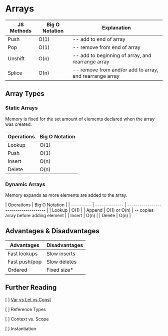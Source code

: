 # Arrays

| JS Methods | Big O Notation | Explanation                                             |
| ---------- | -------------- | ------------------------------------------------------- |
| Push       | O(1)           | -- add to end of array                                  |
| Pop        | O(1)           | -- remove from end of array                             |
| Unshift    | O(n)           | -- add to beginning of array, and rearrange array       |
| Splice     | O(n)           | -- remove from and/or add to array, and rearrange array |

## Array Types

### Static Arrays

Memory is fixed for the set amount of elements declared when the array was created.

| Operations | Big O Notation |
| ---------- | -------------- |
| Lookup     | O(1)           |
| Push       | O(1)           |
| Insert     | O(n)           |
| Delete     | O(n)           |

### Dynamic Arrays

Memory expands as more elements are added to the array.

| Operations | Big O Notation |
| ---------- | -------------- | ------------------------------------- |
| Lookup     | O(1)           |
| Append     | O(1) or O(n)   | -- copies array before adding element |
| Insert     | O(n)           |
| Delete     | O(n)           |

## Advantages & Disadvantages

| Advantages    | Disadvantages |
| ------------- | ------------- |
| Fast lookups  | Slow inserts  |
| Fast push/pop | Slow deletes  |
| Ordered       | Fixed size\*  |

## Further Reading

[ ] [Var vs Let vs Const](https://dev.to/sethusenthil/var-vs-let-vs-const-1cgc)

[ ] Reference Types

[ ] Context vs. Scope

[ ] Instantiation
